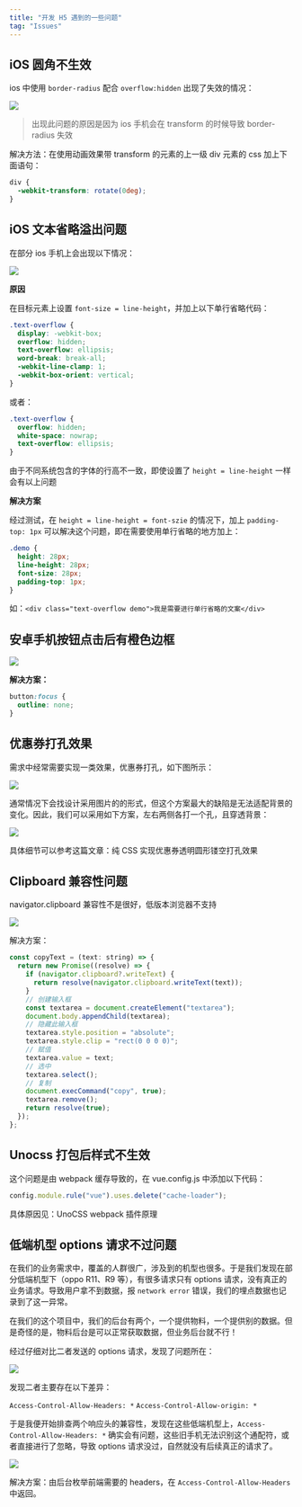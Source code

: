 ```yaml
---
title: "开发 H5 遇到的一些问题"
tag: "Issues"
---
```


## iOS 圆角不生效

ios 中使用 `border-radius` 配合 `overflow:hidden` 出现了失效的情况：

![](../imgs/22/01.png)

> 出现此问题的原因是因为 ios 手机会在 transform 的时候导致 border-radius 失效

解决方法：在使用动画效果带 transform 的元素的上一级 div 元素的 css 加上下面语句：

```css
div {
  -webkit-transform: rotate(0deg);
}
```

## iOS 文本省略溢出问题

在部分 ios 手机上会出现以下情况：

![](../imgs/22/02.png)

**原因**

在目标元素上设置 `font-size = line-height`，并加上以下单行省略代码：

```css
.text-overflow {
  display: -webkit-box;
  overflow: hidden;
  text-overflow: ellipsis;
  word-break: break-all;
  -webkit-line-clamp: 1;
  -webkit-box-orient: vertical;
}
```

或者：

```css
.text-overflow {
  overflow: hidden;
  white-space: nowrap;
  text-overflow: ellipsis;
}
```

由于不同系统包含的字体的行高不一致，即使设置了 `height = line-height` 一样会有以上问题

**解决方案**

经过测试，在 `height = line-height = font-szie` 的情况下，加上 `padding-top: 1px` 可以解决这个问题，即在需要使用单行省略的地方加上：

```css
.demo {
  height: 28px;
  line-height: 28px;
  font-size: 28px;
  padding-top: 1px;
}
```

如：`<div class="text-overflow demo">我是需要进行单行省略的文案</div>`

## 安卓手机按钮点击后有橙色边框

![](../imgs/22/03.png)

**解决方案：**

```css
button:focus {
  outline: none;
}
```

## 优惠券打孔效果

需求中经常需要实现一类效果，优惠券打孔，如下图所示：

![](../imgs/22/04.png)

通常情况下会找设计采用图片的的形式，但这个方案最大的缺陷是无法适配背景的变化。因此，我们可以采用如下方案，左右两侧各打一个孔，且穿透背景：

![](../imgs/22/05.png)

具体细节可以参考这篇文章：纯 CSS 实现优惠券透明圆形镂空打孔效果

## Clipboard 兼容性问题

navigator.clipboard 兼容性不是很好，低版本浏览器不支持

![](../imgs/22/06.png)

解决方案：

```js
const copyText = (text: string) => {
  return new Promise((resolve) => {
    if (navigator.clipboard?.writeText) {
      return resolve(navigator.clipboard.writeText(text));
    }
    // 创建输入框
    const textarea = document.createElement("textarea");
    document.body.appendChild(textarea);
    // 隐藏此输入框
    textarea.style.position = "absolute";
    textarea.style.clip = "rect(0 0 0 0)";
    // 赋值
    textarea.value = text;
    // 选中
    textarea.select();
    // 复制
    document.execCommand("copy", true);
    textarea.remove();
    return resolve(true);
  });
};
```

## Unocss 打包后样式不生效

这个问题是由 webpack 缓存导致的，在 vue.config.js 中添加以下代码：

```js
config.module.rule("vue").uses.delete("cache-loader");
```

具体原因见：UnoCSS webpack 插件原理

## 低端机型 options 请求不过问题

在我们的业务需求中，覆盖的人群很广，涉及到的机型也很多。于是我们发现在部分低端机型下（oppo R11、R9 等），有很多请求只有 options 请求，没有真正的业务请求。导致用户拿不到数据，报 `network error` 错误，我们的埋点数据也记录到了这一异常。

在我们的这个项目中，我们的后台有两个，一个提供物料，一个提供别的数据。但是奇怪的是，物料后台是可以正常获取数据，但业务后台就不行！

经过仔细对比二者发送的 options 请求，发现了问题所在：

![](../imgs/22/07.png)

发现二者主要存在以下差异：

`Access-Control-Allow-Headers: *` `Access-Control-Allow-origin: *`

于是我便开始排查两个响应头的兼容性，发现在这些低端机型上，`Access-Control-Allow-Headers: *` 确实会有问题，这些旧手机无法识别这个通配符，或者直接进行了忽略，导致 options 请求没过，自然就没有后续真正的请求了。

![](../imgs/22/08.png)

解决方案：由后台枚举前端需要的 headers，在 `Access-Control-Allow-Headers` 中返回。
